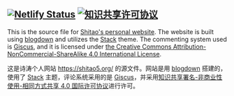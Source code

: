 [![Netlify Status](https://api.netlify.com/api/v1/badges/7aaa1cfe-60e4-4e8e-a84d-e6ae25d4434c/deploy-status)](https://app.netlify.com/sites/shitao/deploys)
<a rel="license" href="http://creativecommons.org/licenses/by-nc-sa/4.0/"><img alt="知识共享许可协议" style="border-width:0" src="https://img.shields.io/badge/license-CC%20BY--NC--SA%204.0-lightgrey" /></a><br />
---

<!--These are the source files of [Shitao's personal website](https://shitao5.org/). The site is built with [blogdown](https://github.com/rstudio/blogdown), using the [Stack](https://themes.gohugo.io/themes/hugo-theme-stack/) theme, and the comment system uses [Giscus](https://giscus.app/).-->

This is the source file for [Shitao's personal website](https://shitao5.org/). The website is built using [blogdown](https://github.com/rstudio/blogdown) and utilizes the [Stack](https://themes.gohugo.io/themes/hugo-theme-stack/) theme. The commenting system used is [Giscus](https://giscus.app/), and it is licensed under <a rel="license" href="http://creativecommons.org/licenses/by-nc-sa/4.0/">the Creative Commons Attribution-NonCommercial-ShareAlike 4.0 International License</a>.

这是诗涛个人网站 <https://shitao5.org/> 的源文件。网站是用 [blogdown](https://github.com/rstudio/blogdown) 搭建的，使用了 [Stack](https://themes.gohugo.io/themes/hugo-theme-stack/) 主题，评论系统采用的是 [Giscus](https://giscus.app/)，并采用<a rel="license" href="http://creativecommons.org/licenses/by-nc-sa/4.0/">知识共享署名-非商业性使用-相同方式共享 4.0 国际许可协议</a>进行许可。

